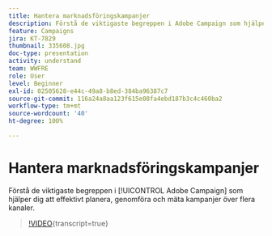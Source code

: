 ```yaml
---
title: Hantera marknadsföringskampanjer
description: Förstå de viktigaste begreppen i Adobe Campaign som hjälper dig att effektivt planera, genomföra och mäta tvärkanals-marknadsföringskampanjer.
feature: Campaigns
jira: KT-7829
thumbnail: 335608.jpg
doc-type: presentation
activity: understand
team: WWFRE
role: User
level: Beginner
exl-id: 02505628-e44c-49a8-b8ed-384ba96387c7
source-git-commit: 116a24a8aa123f615e08fa4ebd187b3c4c460ba2
workflow-type: tm+mt
source-wordcount: '40'
ht-degree: 100%

---
```


# Hantera marknadsföringskampanjer

Förstå de viktigaste begreppen i [!UICONTROL Adobe Campaign] som hjälper dig att effektivt planera, genomföra och mäta kampanjer över flera kanaler.

>[!VIDEO](https://video.tv.adobe.com/v/3449648?quality=12&learn=on&captions=swe){transcript=true}
